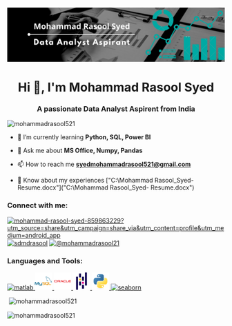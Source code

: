 ![logo](https://github.com/MohammadRasool521/MohammadRasool521/blob/main/Black%20%26%20White%20Modern%20Minimalist%20Data%20Analyst%20LinkedIn%20Banner.png)
<h1 align="center">Hi 👋, I'm Mohammad Rasool Syed</h1>
<h3 align="center">A passionate Data Analyst Aspirent from India</h3>

<p align="left"> <img src="https://komarev.com/ghpvc/?username=mohammadrasool521&label=Profile%20views&color=0e75b6&style=flat" alt="mohammadrasool521" /> </p>

- 🌱 I’m currently learning **Python, SQL, Power BI**

- 💬 Ask me about **MS Office, Numpy, Pandas**

- 📫 How to reach me **syedmohammadrasool521@gmail.com**

- 📄 Know about my experiences ["C:\Mohammad Rasool_Syed- Resume.docx"]("C:\Mohammad Rasool_Syed- Resume.docx")

<h3 align="left">Connect with me:</h3>
<p align="left">
<a href="https://linkedin.com/in/mohammad-rasool-syed-859863229?utm_source=share&utm_campaign=share_via&utm_content=profile&utm_medium=android_app" target="blank"><img align="center" src="https://raw.githubusercontent.com/rahuldkjain/github-profile-readme-generator/master/src/images/icons/Social/linked-in-alt.svg" alt="mohammad-rasool-syed-859863229?utm_source=share&utm_campaign=share_via&utm_content=profile&utm_medium=android_app" height="30" width="40" /></a>
<a href="https://kaggle.com/sdmdrasool" target="blank"><img align="center" src="https://raw.githubusercontent.com/rahuldkjain/github-profile-readme-generator/master/src/images/icons/Social/kaggle.svg" alt="sdmdrasool" height="30" width="40" /></a>
<a href="https://www.hackerrank.com/@mohammadrasool21" target="blank"><img align="center" src="https://raw.githubusercontent.com/rahuldkjain/github-profile-readme-generator/master/src/images/icons/Social/hackerrank.svg" alt="@mohammadrasool21" height="30" width="40" /></a>
</p>

<h3 align="left">Languages and Tools:</h3>
<p align="left"> <a href="https://www.mathworks.com/" target="_blank" rel="noreferrer"> <img src="https://upload.wikimedia.org/wikipedia/commons/2/21/Matlab_Logo.png" alt="matlab" width="40" height="40"/> </a> <a href="https://www.mysql.com/" target="_blank" rel="noreferrer"> <img src="https://raw.githubusercontent.com/devicons/devicon/master/icons/mysql/mysql-original-wordmark.svg" alt="mysql" width="40" height="40"/> </a> <a href="https://www.oracle.com/" target="_blank" rel="noreferrer"> <img src="https://raw.githubusercontent.com/devicons/devicon/master/icons/oracle/oracle-original.svg" alt="oracle" width="40" height="40"/> </a> <a href="https://pandas.pydata.org/" target="_blank" rel="noreferrer"> <img src="https://raw.githubusercontent.com/devicons/devicon/2ae2a900d2f041da66e950e4d48052658d850630/icons/pandas/pandas-original.svg" alt="pandas" width="40" height="40"/> </a> <a href="https://www.python.org" target="_blank" rel="noreferrer"> <img src="https://raw.githubusercontent.com/devicons/devicon/master/icons/python/python-original.svg" alt="python" width="40" height="40"/> </a> <a href="https://seaborn.pydata.org/" target="_blank" rel="noreferrer"> <img src="https://seaborn.pydata.org/_images/logo-mark-lightbg.svg" alt="seaborn" width="40" height="40"/> </a> </p>

<p>&nbsp;<img align="center" src="https://github-readme-stats.vercel.app/api?username=mohammadrasool521&show_icons=true&locale=en" alt="mohammadrasool521" /></p>

<p><img align="center" src="https://github-readme-streak-stats.herokuapp.com/?user=mohammadrasool521&" alt="mohammadrasool521" /></p>
